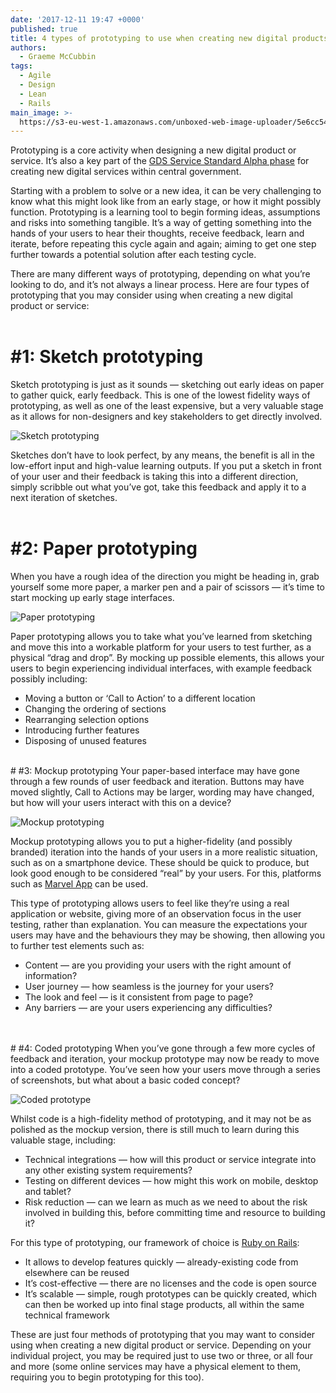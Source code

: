 ```yaml
---
date: '2017-12-11 19:47 +0000'
published: true
title: 4 types of prototyping to use when creating new digital products and services
authors:
  - Graeme McCubbin
tags:
  - Agile
  - Design
  - Lean
  - Rails
main_image: >-
  https://s3-eu-west-1.amazonaws.com/unboxed-web-image-uploader/5e6cc54ced3afaffc9c93d72d5808daa.png
---
```

Prototyping is a core activity when designing a new digital product or service. It’s also a key part of the [GDS Service Standard Alpha phase](https://www.gov.uk/service-manual/agile-delivery/how-the-alpha-phase-works) for creating new digital services within central government.<br/>

Starting with a problem to solve or a new idea, it can be very challenging to know what this might look like from an early stage, or how it might possibly function. Prototyping is a learning tool to begin forming ideas, assumptions and risks into something tangible. It’s a way of getting something into the hands of your users to hear their thoughts, receive feedback, learn and iterate, before repeating this cycle again and again; aiming to get one step further towards a potential solution after each testing cycle.<br/>

There are many different ways of prototyping, depending on what you’re looking to do, and it’s not always a linear process. Here are four types of prototyping that you may consider using when creating a new digital product or service:<br/>
<br/>

# #1: Sketch prototyping
Sketch prototyping is just as it sounds — sketching out early ideas on paper to gather quick, early feedback. This is one of the lowest fidelity ways of prototyping, as well as one of the least expensive, but a very valuable stage as it allows for non-designers and key stakeholders to get directly involved.<br/>

![Sketch prototyping](https://s3-eu-west-1.amazonaws.com/unboxed-web-image-uploader/189ddc87cb9be51e335a9971130774f4.png)

Sketches don’t have to look perfect, by any means, the benefit is all in the low-effort input and high-value learning outputs. If you put a sketch in front of your user and their feedback is taking this into a different direction, simply scribble out what you’ve got, take this feedback and apply it to a next iteration of sketches.<br/>
<br/>

# #2: Paper prototyping
When you have a rough idea of the direction you might be heading in, grab yourself some more paper, a marker pen and a pair of scissors — it’s time to start mocking up early stage interfaces.<br/>

![Paper prototyping](https://s3-eu-west-1.amazonaws.com/unboxed-web-image-uploader/c2de940c88e5db79e3cbb6a97f0fe3df.png)

Paper prototyping allows you to take what you’ve learned from sketching and move this into a workable platform for your users to test further, as a physical “drag and drop”. By mocking up possible elements, this allows your users to begin experiencing individual interfaces, with example feedback possibly including:<br/>

- Moving a button or ‘Call to Action’ to a different location
- Changing the ordering of sections
- Rearranging selection options
- Introducing further features
- Disposing of unused features


<br/>
# #3: Mockup prototyping
Your paper-based interface may have gone through a few rounds of user feedback and iteration. Buttons may have moved slightly, Call to Actions may be larger, wording may have changed, but how will your users interact with this on a device?<br/>

![Mockup prototyping](https://s3-eu-west-1.amazonaws.com/unboxed-web-image-uploader/53ce33475e6a6d8ae92c06617e16cc56.png)

Mockup prototyping allows you to put a higher-fidelity (and possibly branded) iteration into the hands of your users in a more realistic situation, such as on a smartphone device. These should be quick to produce, but look good enough to be considered “real” by your users. For this, platforms such as [Marvel App](https://marvelapp.com/) can be used.<br/>

This type of prototyping allows users to feel like they’re using a real application or website, giving more of an observation focus in the user testing, rather than explanation. You can measure the expectations your users may have and the behaviours they may be showing, then allowing you to further test elements such as:<br/>

- Content — are you providing your users with the right amount of information?
- User journey — how seamless is the journey for your users?
- The look and feel — is it consistent from page to page?
- Any barriers — are your users experiencing any difficulties?
<br/>

<br/>
# #4: Coded prototyping
When you’ve gone through a few more cycles of feedback and iteration, your mockup prototype may now be ready to move into a coded prototype. You’ve seen how your users move through a series of screenshots, but what about a basic coded concept?<br/>

![Coded prototype](https://s3-eu-west-1.amazonaws.com/unboxed-web-image-uploader/06ec4ffcff86c41ffa3e5d564ed636a5.png)

Whilst code is a high-fidelity method of prototyping, and it may not be as polished as the mockup version, there is still much to learn during this valuable stage, including:<br/>

- Technical integrations — how will this product or service integrate into any other existing system requirements?
- Testing on different devices — how might this work on mobile, desktop and tablet?
- Risk reduction — can we learn as much as we need to about the risk involved in building this, before committing time and resource to building it?

For this type of prototyping, our framework of choice is [Ruby on Rails](http://rubyonrails.org/):<br/> 

- It allows to develop features quickly — already-existing code from elsewhere can be reused
- It’s cost-effective  — there are no licenses and the code is open source
- It’s scalable  — simple, rough prototypes can be quickly created, which can then be worked up into final stage products, all within the same technical framework

These are just four methods of prototyping that you may want to consider using when creating a new digital product or service. Depending on your individual project, you may be required just to use two or three, or all four and more (some online services may have a physical element to them, requiring you to begin prototyping for this too).
